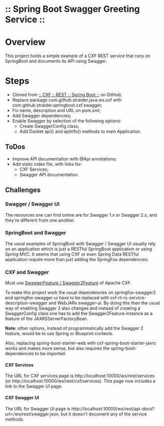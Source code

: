 ﻿:: Spring Boot Swagger Greeting Service ::
==========================================

# Overview

This project holds a simple example of a CXF REST service that runs on SpringBoot and documents its API using Swagger.

# Steps

- Cloned from [:: CXF :: REST :: Spring Boot ::](https://github.com/straider/challenges/tree/master/LearningPath/2017/CXF/REST/SpringBoot) on GitHub;
- Replace package com.github.straider.java.ws.cxf with com.github.straider.springboot.cxf.swagger;
- Fix name, description and URL on pom.xml;
- Add Swagger dependencies;
- Enable Swagger by selection of the following options:
    - Create SwaggerConfig class;
    - Add Docket api() and apiInfo() methods to main Application.

## ToDos

- Improve API documentation with @Api annotations;
- Add static index file, with links for:
    - CXF Services;
    - Swagger API documentation.

## Challenges

### Swagger / Swagger UI

The resources one can find online are for Swagger 1.x or Swagger 2.x, and they're different from one another.

### SpringBoot and Swagger

The usual examples of SpringBoot with Swagger / Swagger UI usually rely on an application which is just a RESTful SpringBoot application or using Spring MVC. It seems that using CXF or even Spring Data RESTful application require more than just adding the SpringFox dependencies.

### CXF and Swagger

Must use [SwaggerFeature / Swagger2Feature](http://cxf.apache.org/docs/swaggerfeature-swagger2feature.html) of Apache CXF.

To make this project work the usual dependencies on springfox-swagger2 and springfox-swagger-ui have to be replaced with cxf-rt-rs-service-description-swagger and WebJARs swagger-ui. By doing this then the usual way of enabling Swagger 2 also changes and instead of creating a SwaggerConfig class one has to add the Swagger2Feature instance as a feature of the JAXRSServerFactoryBean.

**Note**: other options, instead of programmatically add the Swagger 2 feature, would be to use Spring or Blueprint contexts.

Also, replacing spring-boot-starter-web with cxf-spring-boot-starter-jaxrs works and makes more sense, but also requires the spring-boot-dependencies to be imported.

#### CXF Services

The URL for CXF services page is http://localhost:10000/ws/rest/services (or http://localhost:10000/ws/rest/cxf/services). This page now includes a link to the Swagger UI page.

#### CXF Swagger UI

The URL for Swagger UI page is http://localhost:10000/ws/rest/api-docs?url=/ws/rest/swagger.json, but it doesn't document any of the service methods.
